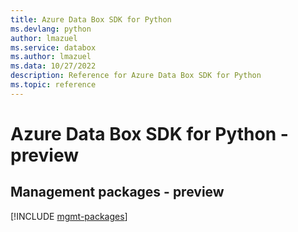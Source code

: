 ```yaml
---
title: Azure Data Box SDK for Python
ms.devlang: python
author: lmazuel
ms.service: databox
ms.author: lmazuel
ms.data: 10/27/2022
description: Reference for Azure Data Box SDK for Python
ms.topic: reference
---
```

# Azure Data Box SDK for Python - preview

## Management packages - preview
[!INCLUDE [mgmt-packages](data-box-mgmt-index.md)]
